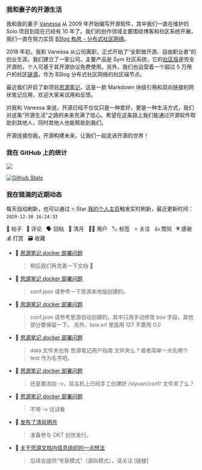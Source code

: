### 我和妻子的开源生活

我和我的妻子 [Vanessa](https://github.com/Vanessa219) 从 2009 年开始编写开源软件，其中我们一直在维护的 Solo 项目到现在已经有 10 年了。我们的创作领域主要围绕博客和社区系统开展，我们一直在努力实现 [B3log 构思 - 分布式社区网络](https://ld246.com/article/1546941897596)。

2018 年初，我和 Vanessa 从公司离职，正式开始了“全职做开源、自由职业者”的创业生涯。我们建立了一家公司，主要产品是 Sym 社区系统，它的[社区版](https://github.com/88250/symphony)是完全开源的，个人可基于其开源协议免费使用。另外，我们也运营着一个超过 5 万用户的社区[链滴](https://ld246.com)，作为 B3log 分布式社区网络的社区端节点。

最近我们开启了新项目[思源笔记](https://github.com/siyuan-note/siyuan)，这是一款 Markdown 块级引用和双向链接的网状笔记应用，欢迎大家来试用和反馈。

对我和 Vanessa 来说，开源已经不仅仅只是一种爱好，更是一种生活方式，我们对这条“开源生活”之路的未来充满了信心。希望在这条路上我们能通过开源软件帮助到其他人，同时其他人也能帮助到我们。

开源连接你我，开源构建未来，让我们一起走进开源的世界！

### 我在 GitHub 上的统计

<a title="Hits" target="_blank" href="https://github.com/88250/88250"><img src="https://hits.b3log.org/88250/88250.svg"></a>

[![Github Stats](https://github-readme-stats.vercel.app/api?username=88250&theme=tokyonight&show_icons=true)](https://github.com/88250)

<!--events start -->

### 我在链滴的近期动态

每天自动刷新，也可以通过 ⭐️ Star [我的个人主页](https://github.com/88250/88250)触发实时刷新，最近更新时间：`2020-12-30 16:24:33`

📝 帖子 &nbsp; 💬 评论 &nbsp; 🗣 回帖 &nbsp; 🌙 清月 &nbsp; 👨‍💻 用户 &nbsp; 🏷️ 标签 &nbsp; ⭐️ 关注 &nbsp; 👍 赞同 &nbsp; 💗 感谢 &nbsp; 💰 打赏 &nbsp; 🗃 收藏

* 💬 [思源笔记 docker 部署问题](https://ld246.com/article/1609235779041/comment/1609297097056#comments)

  > 稍后我们再完善一下文档 🙏
* 💬 [思源笔记 docker 部署问题](https://ld246.com/article/1609235779041/comment/1609295114797#comments)

  > conf.json 请参考一下思源本地版创建的。
* 💬 [思源笔记 docker 部署问题](https://ld246.com/article/1609235779041/comment/1609293703879#comments)

  > conf.json 请参考思源自动创建的，其中只用手动修改 box 字段，其他部分要保留一下。 另外，box.url 里面用 127 不要用 0.0
* 💬 [思源笔记 docker 部署问题](https://ld246.com/article/1609235779041/comment/1609293295043#comments)

  > data 文件夹也有 思源笔记用户指南 文件夹么？或者简单一点先用个 test 作为名字吧。
* 💬 [思源笔记 docker 部署问题](https://ld246.com/article/1609235779041/comment/1609292826127#comments)

  > 还是要添加 -v，宿主机上已经手工创建好 /siyuan/conf/ 文件夹了么？
* 💬 [思源笔记 docker 部署问题](https://ld246.com/article/1609235779041/comment/1609288352091#comments)

  > 不带 -v 试试看
* 🌙 [发布了清风明月](https://ld246.com/member/88250/breezemoons/1609260558497)

  > 准备参与 OKT 创世发行。
* 💬 [关于思源文档内信息组织的一点想法](https://ld246.com/article/1609158747760/comment/1609259329412#comments)

  > 后续会提供“专家模式”（源码模式），请关注 [链接]


<!--events end -->
